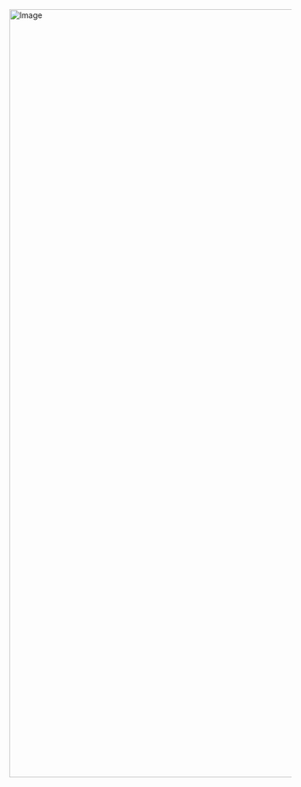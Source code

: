 <img width="2182" height="1368" alt="Image" src="https://github.com/user-attachments/assets/14b31908-2b78-460f-a827-5d366655e8e1" />
 
